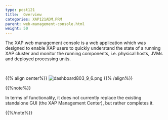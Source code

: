 ```yaml
---
type: post121
title:  Overview
categories: XAP121ADM,PRM
parent: web-management-console.html
weight: 50
---
```





The XAP web management console is a web application which was designed to enable XAP users to quickly understand the state of a running XAP cluster and monitor the running components, i.e. physical hosts, JVMs and deployed processing units.

<br>

{{% align center%}}
![dashboard803_9_6.png](/attachment_files/web-console/dashboard.jpg)
{{% /align%}}

{{%note%}}

In terms of functionality, it does not currently replace the existing standalone GUI (the XAP Management Center), but rather completes it.

{{%/note%}}


